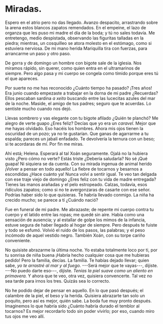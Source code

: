 # Miradas.

Espero en el atrio pero no das llegado. Avanzo despacito, arrastrando sobre la arena estos blancos zapatos remendados. En el empeine, el lazo de organza que les puso mi madre el día de la boda; y tú no sales todavía. Me entretengo, medio despistada, observando las figuritas talladas en la piedra; mientras, un cosquilleo se atora molesto en el estómago, como si estuviera nerviosa. De mi mano herida Mariquilla tira con fuerzas, para arrancarme un paso y otro paso. 

De gorra y de domingo un hombre con bigote sale de la iglesia. Nos miramos rápido, sin querer, como quien entra en el ultramarinos de siempre. Pero algo pasa y mi cuerpo se congela como tímido porque eres tú el que apareces. 

Por suerte no me has reconocido ¿Cuánto tiempo ha pasado? ¡Tres años! Era junio cuando empezaste a trabajar en la dorna de mi padre ¿Recuerdas? Ellos pescaban sardina *a xeito* buscando entre las lucecitas azules del mar de la noche. Maside, el amigo de tus padres; seguro que te acuerdas. Lo sentiste mucho cuando nos dejó.

Llevas sombrero y vas elegante con tu bigote afilado ¿Quién te planchó? Me alegro de verte guapo ¿Eres feliz? Decías que yo era un *caravel*. Mejor que me hayas olvidado. Eso hacéis los hombres. Ahora mis ojos tienen la oscuridad de un pozo; ya no te gustarían. Que ganas de agarrarme a tu espalda; pareces un jabalí enfadado. Te devolvería la ternura con un beso; si te acordaras de mí. Por fin me miras.

Ahí está; Helena. Esperará al tal Xoán seguramente. Ojalá no la hubiera visto ¿Pero cómo no verte? Estás triste ¿Debería saludarla? No sé ¡Qué guapa! Ni siquiera se da cuenta. Con su mirada ingenua de animal herido ¡Volver a pensar en todo aquello! La fiebre de tocarnos y besarnos a escondidas ¿Hace cuánto ya! Nunca volví a sentir igual. Te veo tan delgada con ese traje viejo de domingo ¿Eres feliz con tu vida de madre entregada? Tienes las manos arañadas y el pelo estropeado. Calzas, todavía, esos ridículos zapatos; como si no te avergonzaras de casarte con ese señor. Podrías haber sido lo que quisieras. Te habría llevado conmigo. La niña ha crecido mucho; se parece a tí ¿Cuándo nació?

Fue en funeral de mi padre. Me abrazaste; de repente mi cuerpo contra tu cuerpo y el latido entre las ropas; me quedé sin aire. Había como una sensación de ausencia; y al estallar de golpe los mimos de la infancia, estuve segura de haber llegado al hogar de siempre. Pero después te fuiste y todo se esfumó. Volvió el ruido de los pasos, las palabras; y el peso incómodo de aquel vestido negro. También Xoán, con su torpe cariño conveniente.

No quisiste abrazarme la última noche. Yo estaba totalmente loco por ti, por tu sonrisa de niña buena ¡Habría hecho cualquier cosa que me hubieras pedido! Pero la familia, decías. La familia. Te habías dejado llevar; quien sabe, *yo te arrastré al mar y al fuego.* ---Será mejor que te vayas---, dijiste. ---No puedo darte eso---, dijiste. *Tenías la piel suave como un aliento en primavera.* Y ahora que te veo, otra vez, quisiera convencerte. Tal vez no sea tarde para irnos los tres. Quizás sea lo correcto.

No he podido dejar de pensar en aquello. En lo que pasó después; el calambre de la piel, el beso y la herida. Quisiera abrazarte tan solo un poquito, pero así es mejor, quién sabe. La boda fue muy pronto después. Imaginemos lo que habría sido ¿Cuánto habría durado el temblor al tocarnos? Es mejor recordarlo todo sin poder vivirlo; por eso, cuando miro tus ojos me veo allí.
